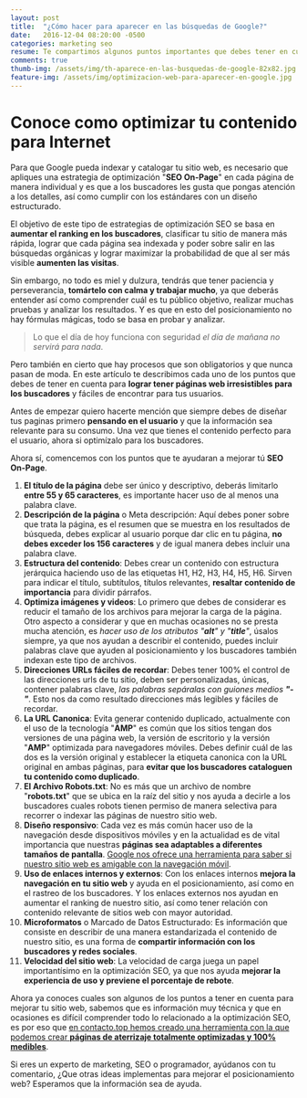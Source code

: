 ```yaml
---
layout: post
title:  "¿Cómo hacer para aparecer en las búsquedas de Google?"
date:   2016-12-04 08:20:00 -0500
categories: marketing seo
resume: Te compartimos algunos puntos importantes que debes tener en cuenta para optimizar tu contenido web.
comments: true
thumb-img: /assets/img/th-aparece-en-las-busquedas-de-google-82x82.jpg
feature-img: /assets/img/optimizacion-web-para-aparecer-en-google.jpg
---
```


Conoce como optimizar tu contenido para Internet
================================================

Para que Google pueda indexar y catalogar tu sitio web, es necesario que apliques una estrategia de optimización 
"**SEO On-Page**" en cada página de manera individual y es que a los buscadores les gusta que pongas atención a los
detalles, así como cumplir con los estándares con un diseño estructurado.

<!--more-->

El objetivo de este tipo de estrategias de optimización SEO se basa en **aumentar el ranking en los buscadores**,
clasificar tu sitio de manera más rápida, lograr que cada página sea indexada y poder sobre salir en las búsquedas
orgánicas y lograr maximizar la probabilidad de que al ser más visible **aumenten las visitas**.

Sin embargo, no todo es miel y dulzura, tendrás que tener paciencia y perseverancia, **tomártelo con calma y trabajar
mucho**, ya que deberás entender así como comprender cuál es tu público objetivo, realizar muchas pruebas y analizar
los resultados. Y es que en esto del posicionamiento no hay fórmulas mágicas, todo se basa en probar y analizar.

> Lo que el día de hoy funciona con seguridad *el día de mañana no servirá para nada*.

Pero también en cierto que hay procesos que son obligatorios y que nunca pasan de moda. En este artículo te
describimos cada uno de los puntos que debes de tener en cuenta para **lograr tener páginas web irresistibles para los
buscadores** y fáciles de encontrar para tus usuarios.

Antes de empezar quiero hacerte mención que siempre debes de diseñar tus paginas primero **pensando en el usuario** y
que la información sea relevante para su consumo. Una vez que tienes el contenido perfecto para el usuario, ahora si
optimízalo para los buscadores.

Ahora sí, comencemos con los puntos que te ayudaran a mejorar tú **SEO On-Page**.

1.	**El título de la página** debe ser único y descriptivo, deberás limitarlo **entre 55 y 65 caracteres**, es
importante hacer uso de al menos una palabra clave.
2.	**Descripción de la página** o Meta descripción: Aquí debes poner sobre que trata la página, es el resumen que se
muestra en los resultados de búsqueda, debes explicar al usuario porque dar clic en tu página, **no debes exceder los
156 caracteres** y de igual manera debes incluir una palabra clave.
3.	**Estructura del contenido**: Debes crear un contenido con estructura jerárquica haciendo uso de las etiquetas H1,
H2, H3, H4, H5, H6. Sirven para indicar el título, subtítulos, títulos relevantes, **resaltar contenido de
importancia** para dividir párrafos.
4.	**Optimiza imágenes y videos**: Lo primero que debes de considerar es reducir el tamaño de los archivos para
mejorar la carga de la página. Otro aspecto a considerar y que en muchas ocasiones no se presta mucha atención, es
_hacer uso de los atributos "**alt**" y "**title**"_, úsalos siempre, ya que nos ayudan a describir el contenido,
puedes incluir palabras clave que ayuden al posicionamiento y los buscadores también indexan este tipo de archivos.
5.	**Direcciones URLs fáciles de recordar**: Debes tener 100% el control de las direcciones urls de tu sitio, deben
ser personalizadas, únicas, contener palabras clave, _las palabras sepáralas con guiones medios **"-"**_. Esto nos da
como resultado direcciones más legibles y fáciles de recordar.
6.	**La URL Canonica**: Evita generar contenido duplicado, actualmente con el uso de la tecnología "**AMP**" es común
que los sitios tengan dos versiones de una página web, la versión de escritorio y la versión "**AMP**" optimizada
para navegadores móviles. Debes definir cuál de las dos es la versión original y establecer la etiqueta canonica con
la URL original en ambas páginas, para **evitar que los buscadores cataloguen tu contenido como duplicado**.
7.	**El Archivo Robots.txt**: No es más que un archivo de nombre "**robots.txt**" que se ubica en la raíz del sitio y
nos ayuda a decirle a los buscadores cuales robots tienen permiso de manera selectiva para recorrer o indexar las
páginas de nuestro sitio web.
8.	**Diseño responsivo**: Cada vez es más común hacer uso de la navegación desde dispositivos móviles y en la
actualidad es de vital importancia que nuestras **páginas sea adaptables a diferentes tamaños de pantalla**. [Google nos
ofrece una herramienta para saber si nuestro sitio web es amigable con la navegación móvil](https://www.google.com/webmasters/tools/mobile-friendly/).
9.	**Uso de enlaces internos y externos**: Con los enlaces internos **mejora la navegación en tu sitio web** y ayuda
en el posicionamiento, así como en el rastreo de los buscadores. Y los enlaces externos nos ayudan en aumentar el
ranking
de nuestro sitio, así como tener relación con contenido relevante de sitios web con mayor autoridad.
10.	**Microformatos** o Marcado de Datos Estructurado: Es información que consiste en describir de una manera
estandarizada el contenido de nuestro sitio, es una forma de **compartir información con los buscadores y redes
sociales**.
11.	**Velocidad del sitio web**: La velocidad de carga juega un papel importantísimo en la optimización SEO, ya que nos
ayuda **mejorar la experiencia de uso y previene el porcentaje de rebote**.

Ahora ya conoces cuales son algunos de los puntos a tener en cuenta para mejorar tu sitio web, sabemos que es
información muy técnica y que en ocasiones es difícil comprender todo lo relacionado a la optimización SEO, es por
eso que [en contacto.top hemos creado una herramienta con la que podemos crear **páginas de aterrizaje totalmente
optimizadas y 100% medibles**](http://localhost:4000/nuestras-herramientas.html).

Si eres un experto de marketing, SEO o programador, ayúdanos con tu comentario, ¿Que otras ideas implementas para
mejorar el posicionamiento web? Esperamos que la información sea de ayuda.